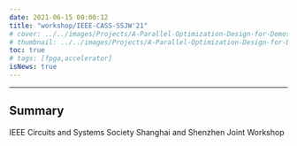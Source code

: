 ```yaml
---
date: 2021-06-15 00:00:12
title: "workshop/IEEE-CASS-SSJW'21"
# cover: ../../images/Projects/A-Parallel-Optimization-Design-for-Demosaicing&RISC-V-CPU-on-FPGA/half-flow.svg
# thumbnail: ../../images/Projects/A-Parallel-Optimization-Design-for-Demosaicing&RISC-V-CPU-on-FPGA/dema.svg
toc: true
# tags: [fpga,accelerator]
isNews: true
---
```

***
## Summary

IEEE Circuits and Systems Society Shanghai and Shenzhen Joint Workshop